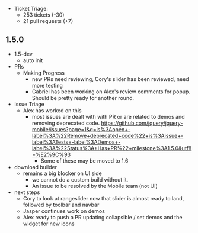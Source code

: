 * Ticket Triage:
  * 253 tickets (-30)
  * 21 pull requests (+7)

## 1.5.0
  * 1.5-dev
    * auto init
  * PRs
    * Making Progress
      * new PRs need reviewing, Cory's slider has been reviewed, need more testing
      * Gabriel has been working on Alex's review comments for popup. Should be pretty ready for another round.
  * Issue Triage
    * Alex has worked on this
      * most issues are dealt with with PR or are related to demos and removing deprecated code. https://github.com/jquery/jquery-mobile/issues?page=1&q=is%3Aopen+-label%3A%22Remove+deprecated+code%22+is%3Aissue+-label%3ATests+-label%3ADemos+-label%3A%22Status%3A+Has+PR%22+milestone%3A1.5.0&utf8=%E2%9C%93
        * Some of these may be moved to 1.6
  * download builder
    * remains a big blocker on UI side
      * we cannot do a custom build without it.
      * An issue to be resolved by the Mobile team (not UI)
  * next steps
    * Cory to look at rangeslider now that slider is almost ready to land, followed by toolbar and navbar
    * Jasper continues work on demos
    * Alex ready to push a PR updating collapsible / set demos and the widget for new icons
